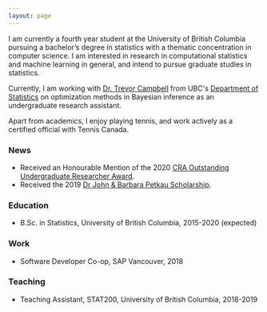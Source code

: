 ```yaml
---
layout: page
---
```


I am currently a fourth year student at the University of British Columbia pursuing a bachelor’s degree in statistics with a thematic concentration in computer science. I am interested in research in computational statistics and machine learning in general, and intend to pursue graduate studies in statistics.

Currently, I am working with [Dr. Trevor Campbell](https://trevorcampbell.me/) from UBC's [Department of Statistics](https://www.stat.ubc.ca/) on optimization methods in Bayesian inference as an undergraduate research assistant.

Apart from academics, I enjoy playing tennis, and work actively as a certified official with Tennis Canada.

### News
* Received an Honourable Mention of the 2020 [CRA Outstanding Undergraduate Researcher Award](https://cra.org/crae/awards/cra-outstanding-undergraduate-researchers/).
* Received the 2019 [Dr John & Barbara Petkau Scholarship](https://www.stat.ubc.ca/dr-john-and-barbara-petkau-scholarship).

### Education
* B.Sc. in Statistics, University of British Columbia, 2015-2020 (expected)

### Work
* Software Developer Co-op, SAP Vancouver, 2018

### Teaching
* Teaching Assistant, STAT200, University of British Columbia, 2018-2019